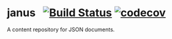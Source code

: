 # janus &nbsp; [![Build Status](https://travis-ci.org/mfellner/janus.svg?branch=master)](https://travis-ci.org/mfellner/janus) [![codecov](https://codecov.io/gh/mfellner/janus/branch/master/graph/badge.svg)](https://codecov.io/gh/mfellner/janus)

A content repository for JSON documents.
